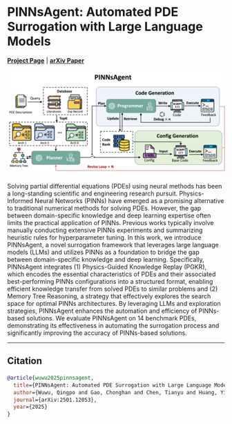 # PINNsAgent: Automated PDE Surrogation with Large Language Models

[**Project Page**](https://qingpowuwu.github.io/pinnsagent.github.io/) | [**arXiv Paper**](https://arxiv.org/abs/2501.12053)

![PINNsAgent Pipeline](./static/images/2_PINNsAgent.png)

Solving partial differential equations (PDEs) using neural methods has been a long-standing scientific and engineering research pursuit. Physics-Informed Neural Networks (PINNs) have emerged as a promising alternative to traditional numerical methods for solving PDEs. However, the gap between domain-specific knowledge and deep learning expertise often limits the practical application of PINNs. Previous works typically involve manually conducting extensive PINNs experiments and summarizing heuristic rules for hyperparameter tuning. In this work, we introduce PINNsAgent, a novel surrogation framework that leverages large language models (LLMs) and utilizes PINNs as a foundation to bridge the gap between domain-specific knowledge and deep learning. Specifically, PINNsAgent integrates (1) Physics-Guided Knowledge Replay (PGKR), which encodes the essential characteristics of PDEs and their associated best-performing PINNs configurations into a structured format, enabling efficient knowledge transfer from solved PDEs to similar problems and (2) Memory Tree Reasoning, a strategy that effectively explores the search space for optimal PINNs architectures. By leveraging LLMs and exploration strategies, PINNsAgent enhances the automation and efficiency of PINNs-based solutions. We evaluate PINNsAgent on 14 benchmark PDEs, demonstrating its effectiveness in automating the surrogation process and significantly improving the accuracy of PINNs-based solutions.

---

## Citation

```bibtex
@article{wuwu2025pinnsagent,
  title={PINNsAgent: Automated PDE Surrogation with Large Language Models},
  author={Wuwu, Qingpo and Gao, Chonghan and Chen, Tianyu and Huang, Yihang and Zhang, Yuekai and Wang, Jianing and Li, Jianxin and Zhou, Haoyi and Zhang, Shanghang},
  journal={arXiv:2501.12053},
  year={2025}
}